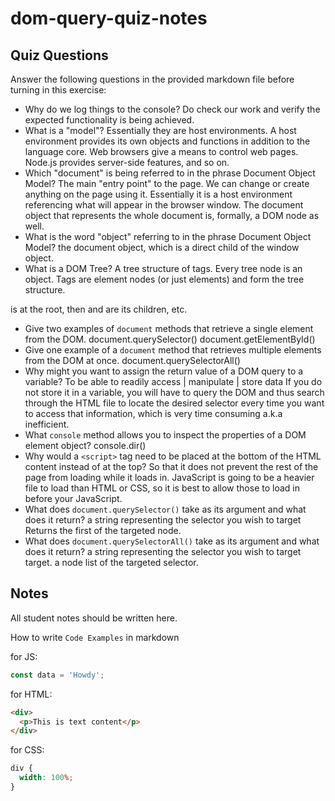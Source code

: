 # dom-query-quiz-notes

## Quiz Questions

Answer the following questions in the provided markdown file before turning in this exercise:

- Why do we log things to the console?
  Do check our work and verify the expected functionality is being achieved.
- What is a "model"?
  Essentially they are host environments.
  A host environment provides its own objects and functions in addition to the language core. Web browsers give a means to control web pages. Node.js provides server-side features, and so on.
- Which "document" is being referred to in the phrase Document Object Model?
  The main "entry point" to the page.
  We can change or create anything on the page using it.
  Essentially it is a host environment referencing what will appear in the browser window.
  The document object that represents the whole document is, formally, a DOM node as well.
- What is the word "object" referring to in the phrase Document Object Model?
  the document object, which is a direct child of the window object.
- What is a DOM Tree?
A tree structure of tags.
Every tree node is an object.
Tags are element nodes (or just elements) and form the tree structure.
<html> is at the root, then <head> and <body> are its children, etc.

- Give two examples of `document` methods that retrieve a single element from the DOM.
  document.querySelector()
  document.getElementById()
- Give one example of a `document` method that retrieves multiple elements from the DOM at once.
  document.querySelectorAll()
- Why might you want to assign the return value of a DOM query to a variable?
  To be able to readily access | manipulate | store data
  If you do not store it in a variable, you will have to query the DOM and thus search through the HTML file to locate the desired selector every time you want to access that information, which is very time consuming a.k.a inefficient.
- What `console` method allows you to inspect the properties of a DOM element object?
  console.dir()
- Why would a `<script>` tag need to be placed at the bottom of the HTML content instead of at the top?
  So that it does not prevent the rest of the page from loading while it loads in.
  JavaScript is going to be a heavier file to load than HTML or CSS, so it is best to allow those to load in before your JavaScript.
- What does `document.querySelector()` take as its argument and what does it return?
  a string representing the selector you wish to target
  Returns the first of the targeted node.
- What does `document.querySelectorAll()` take as its argument and what does it return?
  a string representing the selector you wish to target target.
  a node list of the targeted selector.

## Notes

All student notes should be written here.

How to write `Code Examples` in markdown

for JS:

```javascript
const data = 'Howdy';
```

for HTML:

```html
<div>
  <p>This is text content</p>
</div>
```

for CSS:

```css
div {
  width: 100%;
}
```

